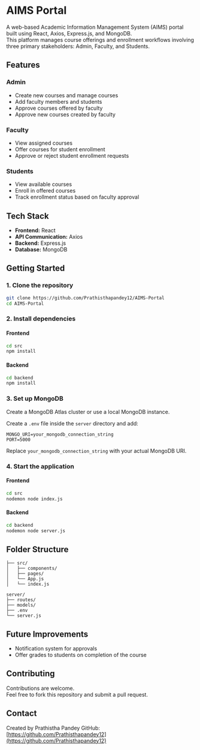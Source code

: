 # AIMS Portal

A web-based Academic Information Management System (AIMS) portal built using React, Axios, Express.js, and MongoDB.  
This platform manages course offerings and enrollment workflows involving three primary stakeholders: Admin, Faculty, and Students.


## Features

### Admin
- Create new courses and manage courses
- Add faculty members and students
- Approve courses offered by faculty
- Approve new courses created by faculty

### Faculty
- View assigned courses
- Offer courses for student enrollment
- Approve or reject student enrollment requests

### Students
- View available courses
- Enroll in offered courses
- Track enrollment status based on faculty approval

## Tech Stack

- **Frontend:** React
- **API Communication:** Axios
- **Backend:** Express.js
- **Database:** MongoDB

## Getting Started

### 1. Clone the repository

```bash
git clone https://github.com/Prathisthapandey12/AIMS-Portal
cd AIMS-Portal
```

### 2. Install dependencies

#### Frontend

```bash
cd src
npm install
```

#### Backend

```bash
cd backend
npm install
```

### 3. Set up MongoDB

Create a MongoDB Atlas cluster or use a local MongoDB instance.

Create a `.env` file inside the `server` directory and add:

```env
MONGO_URI=your_mongodb_connection_string
PORT=5000
```

Replace `your_mongodb_connection_string` with your actual MongoDB URI.

### 4. Start the application

#### Frontend

```bash
cd src
nodemon node index.js
```

#### Backend

```bash
cd backend
nodemon node server.js
```


## Folder Structure

```
├── src/
│   ├── components/
│   ├── pages/
│   └── App.js
│   └── index.js

server/
├── routes/
├── models/
├── .env
└── server.js
```


## Future Improvements

- Notification system for approvals
- Offer grades to students on completion of the course

## Contributing

Contributions are welcome.  
Feel free to fork this repository and submit a pull request.


## Contact

Created by Prathistha Pandey 
GitHub: [https://github.com/Prathisthapandey12](https://github.com/Prathisthapandey12)

